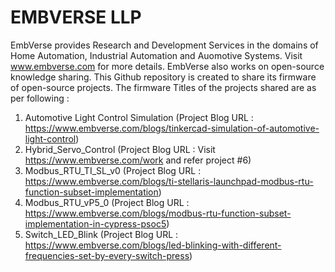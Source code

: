 # EMBVERSE LLP
EmbVerse provides Research and Development Services in the domains of Home Automation, Industrial Automation and Auomotive Systems.
Visit www.embverse.com for more details.
EmbVerse also works on open-source knowledge sharing. This Github repository is created to share its firmware of open-source projects.
The firmware Titles of the projects shared are as per following :
1. Automotive Light Control Simulation (Project Blog URL : https://www.embverse.com/blogs/tinkercad-simulation-of-automotive-light-control)
2. Hybrid_Servo_Control (Project Blog URL : Visit https://www.embverse.com/work and refer project #6)
3. Modbus_RTU_TI_SL_v0 (Project Blog URL : https://www.embverse.com/blogs/ti-stellaris-launchpad-modbus-rtu-function-subset-implementation)
4. Modbus_RTU_vP5_0 (Project Blog URL : https://www.embverse.com/blogs/modbus-rtu-function-subset-implementation-in-cypress-psoc5)
5. Switch_LED_Blink (Project Blog URL : https://www.embverse.com/blogs/led-blinking-with-different-frequencies-set-by-every-switch-press)
 
